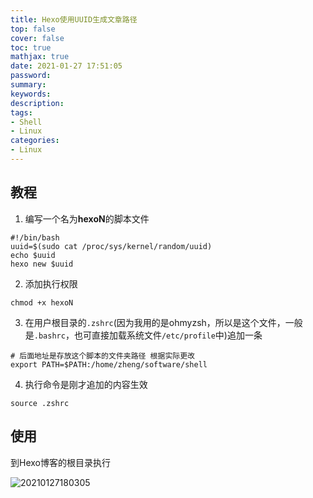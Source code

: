```yaml
---
title: Hexo使用UUID生成文章路径
top: false
cover: false
toc: true
mathjax: true
date: 2021-01-27 17:51:05
password:
summary:
keywords:
description:
tags:
- Shell
- Linux
categories:
- Linux
---
```


## 教程
1. 编写一个名为**hexoN**的脚本文件

```shell
#!/bin/bash
uuid=$(sudo cat /proc/sys/kernel/random/uuid)
echo $uuid
hexo new $uuid
```

2. 添加执行权限

```shell
chmod +x hexoN
```

3. 在用户根目录的`.zshrc`(因为我用的是ohmyzsh，所以是这个文件，一般是`.bashrc`，也可直接加载系统文件`/etc/profile`中)追加一条

``` shell
# 后面地址是存放这个脚本的文件夹路径 根据实际更改
export PATH=$PATH:/home/zheng/software/shell
```

4. 执行命令是刚才追加的内容生效

```shell
source .zshrc
```

<!-- more -->

## 使用

到Hexo博客的根目录执行

![20210127180305](http://xhh.dengzii.com/20210127180305.png)